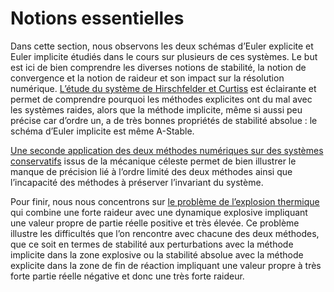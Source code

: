 # Notions essentielles

Dans cette section, nous observons les deux schémas d’Euler explicite et Euler implicite étudiés dans le cours sur plusieurs de ces systèmes. Le but est ici de bien comprendre les diverses notions de stabilité, la notion de convergence et la notion de raideur et son impact sur la résolution numérique. [L’étude du système de Hirschfelder et Curtiss](./curtiss.ipynb) est éclairante et permet de comprendre pourquoi les méthodes explicites ont du mal avec les systèmes raides, alors que la méthode implicite, même si aussi peu précise car d’ordre un, a de très bonnes propriétés de stabilité absolue : le schéma d’Euler implicite est même A-Stable.

[Une seconde application des deux méthodes numériques sur des systèmes conservatifs](./conservative_systems.ipynb) issus de la mécanique céleste permet de bien illustrer le manque de précision lié à l’ordre limité des deux méthodes ainsi que l’incapacité des méthodes à préserver l’invariant du système.

Pour finir, nous nous concentrons sur [le problème de l’explosion thermique](./explosion.ipynb) qui combine une forte raideur avec une dynamique explosive impliquant une valeur propre de partie réelle positive et très élevée. Ce problème illustre les difficultés que l’on rencontre avec chacune des deux méthodes, que ce soit en termes de stabilité aux perturbations avec la méthode implicite dans la zone explosive ou la stabilité absolue avec la méthode explicite dans la zone de fin de réaction impliquant une valeur propre à très forte partie réelle négative et donc une très forte raideur.
